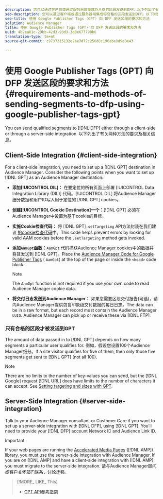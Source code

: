 ```yaml
---
description: 您可以通过客户端或通过服务器端集成将合格的区段发送到DFP。以下列出了有关两种方法的要求及相关信息。
seo-description: 您可以通过客户端或通过服务器端集成将合格的区段发送到DFP。以下列出了有关两种方法的要求及相关信息。
seo-title: 使用 Google Publisher Tags (GPT) 向 DFP 发送区段的要求和方法
solution: Audience Manager
title: 使用 Google Publisher Tags (GPT) 向 DFP 发送区段的要求和方法
uuid: 4b2ea81c-29bb-42d3-93d3-3d8e677790b6
translation-type: tm+mt
source-git-commit: c9737315132e2ae7d72c250d8c196abe8d9e0e43

---
```



# 使用 Google Publisher Tags (GPT) 向 DFP 发送区段的要求和方法{#requirements-and-methods-of-sending-segments-to-dfp-using-google-publisher-tags-gpt}

You can send qualified segments to [!DNL DFP] either through a client-side or through a server-side integration. 以下列出了有关两种方法的要求及相关信息。

## Client-Side Integration {#client-side-integration}

For a client-side integration, you need to set up a [!DNL GPT] destination in Audience Manager. Consider the following points when you want to set up [!DNL GPT] as an Audience Manager destination:

* **添加[!UICONTROL DIL]：** 在要定位的所有页面上部署 [!UICONTROL Data Integration Library (DIL)] 代码。[!UICONTROL DIL] 将Audience Manager细分数据和用户ID写入用于定位的 [!DNL GPT] cookies。

* **创建[!UICONTROL Cookie Destination]一个：**[!DNL GPT] 必须在Audience Manager中设置为基于cookie的目标。

* **实施Cookie检查代码：** 将 [!DNL GPT]`.setTargeting` API方法封装在我们建议 [的cookie检查代码](../../integration/gpt-aam-destination/gpt-aam-modify-api.md)中。This code helps prevent errors by looking for valid AAM cookies before the `.setTargeting` method gets invoked.

* **添加`AamGpt`函数：**`AamGpt` 代码捕获Audience Manager cookies中的数据并将其发送到 [!DNL GPT]。Place the [Audience Manager Code for Google Publisher Tags](../../integration/gpt-aam-destination/gpt-aam-aamgpt-code.md) ( `AamGpt`) at the top of the page or inside the `<head>` code block.

   >[!NOTE]
   >
   >The `AamGpt` function is not required if you use your own code to read Audience Manager cookie data.

* **将交付日志发送到Audience Manager：** 如果您需要区段交付报告(可选)，请向Audience Manager提供包含印象级交付数据的每日日志。The data can be in a raw format, but each record must contain the Audience Manager `UUID`. Audience Manager can pick up or receive these via [!DNL FTP].

### 只有合格的区段才被发送到GPT

The amount of data passed in to [!DNL GPT] depends on how many segments a particular user qualifies for. 例如，假设您设置100个Audience Manager细分。If a site visitor qualifies for five of them, then only those five segments get sent to [!DNL GPT] (not all 100).

>[!NOTE]
>
>There are no limits to the number of key-values you can send, but the [!DNL Google] request [!DNL URL] does have limits to the number of characters it can accept. See [Setting targeting and sizes with GPT](https://support.google.com/dfp_premium/bin/answer.py?hl=en&answer=1697712).

## Server-Side Integration {#server-side-integration}

Talk to your Audience Manager consultant or Customer Care if you want to set up a server-side integration with [!DNL DFP], using [!DNL GPT]. You&#39;ll need to provide your [!DNL DFP] account Network ID and Audience Link ID.

>[!IMPORTANT]
>
>If your web pages are running the [Accelerated Media Pages](https://www.ampproject.org/) ([!DNL AMP]) library, you must use the server-side integration with Audience Manager. If you are on [!DNL AMP] and have a client-side integration with [!DNL AMP], you must migrate to the server-side integration. 请与Audience Manager顾问或客户关怀部门联系，讨论迁移。

>[!MORE_ LIKE_ This]
>
>* [GPT API参考指南](https://support.google.com/dfp_premium/bin/answer.py?hl=en&answer=1650154)

